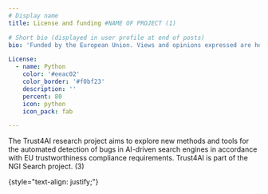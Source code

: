 ```yaml
---
# Display name
title: License and funding #NAME OF PROJECT (1)

# Short bio (displayed in user profile at end of posts)
bio: 'Funded by the European Union. Views and opinions expressed are however those of the author(s) only and do not necessarily reflect those of the European Union or European Commission. Neither the European Union nor the granting authority can be held responsible for them. Funded within the framework of the NGI Search project under grant agreement No 101069364.(2)'

License:
  - name: Python
    color: '#eeac02'
    color_border: '#f0bf23'
    description: ''
    percent: 80
    icon: python
    icon_pack: fab

---
```


The Trust4AI research project aims to explore new methods and tools for the automated detection of bugs in AI-driven search engines in accordance with EU trustworthiness compliance requirements. Trust4AI is part of the NGI Search project. (3)

{style="text-align: justify;"}

